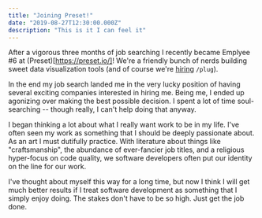 ```yaml
---
title: "Joining Preset!"
date: "2019-08-27T12:30:00.000Z"
description: "This is it I can feel it"
---
```


After a vigorous three months of job searching I recently became Emplyee #6 at (Preset)[https://preset.io/]! We're a friendly bunch of nerds building sweet data visualization tools (and of course we're [hiring](https://preset.io/careers/) `/plug`).

In the end my job search landed me in the very lucky position of having several exciting companies interested in hiring me. Being me, I ended up agonizing over making the best possible decision. I spent a lot of time soul-searching -- though really, I can't help doing that anyway.

I began thinking a lot about what I really want work to be in my life. I've often seen my work as something that I should be deeply passionate about. As an art I must dutifully practice. With literature about things like "craftsmanship", the abundance of ever-fancier job titles, and a religious hyper-focus on code quality, we software developers often put our identity on the line for our work.

I've thought about myself this way for a long time, but now I think I will get much better results if I treat software development as something that I simply enjoy doing. The stakes don't have to be so high. Just get the job done.
